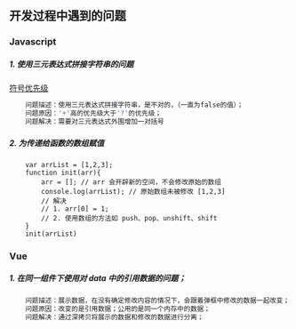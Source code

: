 ## 开发过程中遇到的问题
### Javascript
##### 1. 使用三元表达式拼接字符串的问题
[符号优先级](https://www.cnblogs.com/LIXI-/p/16400886.html)
```ruby
    问题描述：使用三元表达式拼接字符串，是不对的，（一直为false的值）；
    问题原因：'+'高的优先级大于'?'的优先级；
    问题解决：需要对三元表达式外围增加一对括号
```
##### 2. 为传递给函数的数组赋值
```javascript{.line-numbers}
    var arrList = [1,2,3];
    function init(arr){
        arr = []; // arr 会开辟新的空间，不会修改原始的数组
        console.log(arrList); // 原始数组未被修改 [1,2,3]
        // 解决
        // 1. arr[0] = 1;
        // 2. 使用数组的方法如 push、pop、unshift、shift
    }
    init(arrList)
```

### Vue
##### 1. 在同一组件下使用对 data 中的引用数据的问题；
```ruby
    问题描述：展示数据，在没有确定修改内容的情况下，会跟着弹框中修改的数据一起改变；
    问题原因：改变的是引用数据；公用的是同一个内存中的数据；
    问题解决：通过深拷贝将展示的数据和修改的数据进行分离；
```